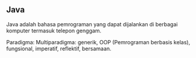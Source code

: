 ## Java

Java adalah bahasa pemrograman yang dapat dijalankan di berbagai komputer termasuk telepon genggam.

Paradigma: Multiparadigma: generik, OOP (Pemrograman berbasis kelas), fungsional, imperatif, reflektif, bersamaan.

